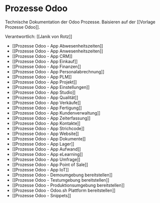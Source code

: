 # Prozesse Odoo
Technische Dokumentation der Odoo Prozesse. Baisieren auf der [[Vorlage Prozesse Odoo]].

Verantwortlich: [[Janik von Rotz]]

* [[Prozesse Odoo - App Abwesenheitszeiten]]
* [[Prozesse Odoo - App Anwesenheitszeiten]]
* [[Prozesse Odoo - App CRM]]
* [[Prozesse Odoo - App Einkauf]]
* [[Prozesse Odoo - App Finanzen]]
* [[Prozesse Odoo - App Personalabrechnung]]
* [[Prozesse Odoo - App PLM]]
* [[Prozesse Odoo - App Projekt]]
* [[Prozesse Odoo - App Einstellungen]]
* [[Prozesse Odoo - App Studio]]
* [[Prozesse Odoo - App Qualität]]
* [[Prozesse Odoo - App Verkäufe]]
* [[Prozesse Odoo - App Fertigung]]
* [[Prozesse Odoo - App Kundenverwaltung]]
* [[Prozesse Odoo - App Zeiterfassung]]
* [[Prozesse Odoo - App Kontakte]]
* [[Prozesse Odoo - App Strichcode]]
* [[Prozesse Odoo - App Website]]
* [[Prozesse Odoo - App Dokumente]]
* [[Prozesse Odoo - App Lager]]
* [[Prozesse Odoo - App Aufwand]]
* [[Prozesse Odoo - App eLearning]]
* [[Prozesse Odoo - App Umfrage]]
* [[Prozesse Odoo - App Point of Sale]]
* [[Prozesse Odoo - App IoT]]
* [[Prozesse Odoo - Demoumgebung bereitstellen]]
* [[Prozesse Odoo - Testumgebung bereitstellen]]
* [[Prozesse Odoo - Produktionsumgebung bereitstellen]]
* [[Prozesse Odoo - Odoo.sh Plattform bereitstellen]]
* [[Prozesse Odoo - Snippets]]